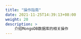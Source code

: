 ```yaml
---
title: "操作指南"
date: 2021-11-25T14:39:13+08:00
weight: 20
description: >
    介绍MongoDB数据库的相关操作
---
```


